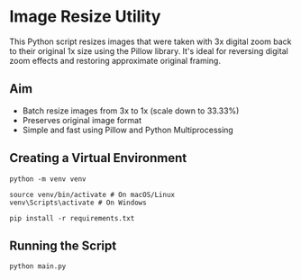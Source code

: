 # Image Resize Utility

This Python script resizes images that were taken with 3x digital zoom back to their original 1x size using the Pillow library. It's ideal for reversing digital zoom effects and restoring approximate original framing.

## Aim

- Batch resize images from 3x to 1x (scale down to 33.33%)
- Preserves original image format
- Simple and fast using Pillow and Python Multiprocessing

## Creating a Virtual Environment

`python -m venv venv`

```
source venv/bin/activate # On macOS/Linux
venv\Scripts\activate # On Windows
```

`pip install -r requirements.txt`

## Running the Script

`python main.py`